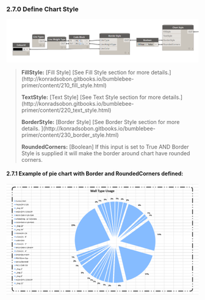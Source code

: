 ### 2.7.0 Define Chart Style

![](charts_06.png)

<blockquote>
<p><b> FillStyle:</b> [Fill Style] [See Fill Style section for more details.](http://konradsobon.gitbooks.io/bumblebee-primer/content/210_fill_style.html)</p>
<p><b> TextStyle:</b> [Text Style] [See Text Style section for more details.](http://konradsobon.gitbooks.io/bumblebee-primer/content/220_text_style.html)</p>
<p><b> BorderStyle:</b> [Border Style] [See Border Style section for more details. ](http://konradsobon.gitbooks.io/bumblebee-primer/content/230_border_style.html)</p>
<p><b> RoundedCorners:</b> [Boolean] If this input is set to True AND Border Style is supplied it will make the border around chart have rounded corners.</p>
</blockquote>

#### 2.7.1 Example of pie chart with Border and RoundedCorners defined:

![](charts_05-01.png)